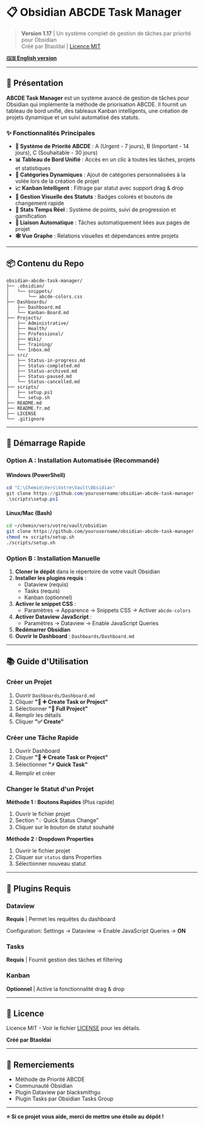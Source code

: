# 📋 Obsidian ABCDE Task Manager

> **Version 1.17** | Un système complet de gestion de tâches par priorité pour Obsidian  
> Créé par Btaoldai | [Licence MIT](LICENSE)

**[🇬🇧 English version](README.md)**

---

## 🎯 Présentation

**ABCDE Task Manager** est un système avancé de gestion de tâches pour Obsidian qui implémente la méthode de priorisation ABCDE. Il fournit un tableau de bord unifié, des tableaux Kanban intelligents, une création de projets dynamique et un suivi automatisé des statuts.

### ✨ Fonctionnalités Principales

- **🎯 Système de Priorité ABCDE** : A (Urgent - 7 jours), B (Important - 14 jours), C (Souhaitable - 30 jours)
- **📊 Tableau de Bord Unifié** : Accès en un clic à toutes les tâches, projets et statistiques
- **🔄 Catégories Dynamiques** : Ajout de catégories personnalisées à la volée lors de la création de projet
- **📈 Kanban Intelligent** : Filtrage par statut avec support drag & drop
- **🎨 Gestion Visuelle des Statuts** : Badges colorés et boutons de changement rapide
- **📱 Stats Temps Réel** : Système de points, suivi de progression et gamification
- **🔗 Liaison Automatique** : Tâches automatiquement liées aux pages de projet
- **🕸️ Vue Graphe** : Relations visuelles et dépendances entre projets

---

## 📦 Contenu du Repo

```
obsidian-abcde-task-manager/
├── .obsidian/
│   └── snippets/
│       └── abcde-colors.css
├── Dashboards/
│   ├── Dashboard.md
│   └── Kanban-Board.md
├── Projects/
│   ├── Administrative/
│   ├── Health/
│   ├── Professional/
│   ├── Wiki/
│   ├── Training/
│   └── Inbox.md
├── src/
│   ├── Status-in-progress.md
│   ├── Status-completed.md
│   ├── Status-archived.md
│   ├── Status-paused.md
│   └── Status-cancelled.md
├── scripts/
│   ├── setup.ps1
│   └── setup.sh
├── README.md
├── README.fr.md
├── LICENSE
└── .gitignore
```

---

## 🚀 Démarrage Rapide

### Option A : Installation Automatisée (Recommandé)

#### Windows (PowerShell)

```powershell
cd "C:\Chemin\Vers\Votre\Vault\Obsidian"
git clone https://github.com/yourusername/obsidian-abcde-task-manager .
.\scripts\setup.ps1
```

#### Linux/Mac (Bash)

```bash
cd ~/chemin/vers/votre/vault/obsidian
git clone https://github.com/yourusername/obsidian-abcde-task-manager .
chmod +x scripts/setup.sh
./scripts/setup.sh
```

### Option B : Installation Manuelle

1. **Cloner le dépôt** dans le répertoire de votre vault Obsidian
2. **Installer les plugins requis** :
   - Dataview (requis)
   - Tasks (requis)
   - Kanban (optionnel)
3. **Activer le snippet CSS** :
   - Paramètres → Apparence → Snippets CSS → Activer `abcde-colors`
4. **Activer Dataview JavaScript** :
   - Paramètres → Dataview → Enable JavaScript Queries
5. **Redémarrer Obsidian**
6. **Ouvrir le Dashboard** : `Dashboards/Dashboard.md`

---

## 📚 Guide d'Utilisation

### Créer un Projet

1. Ouvrir `Dashboards/Dashboard.md`
2. Cliquer **"🎯 ➕ Create Task or Project"**
3. Sélectionner **"🎯 Full Project"**
4. Remplir les détails
5. Cliquer **"✅ Create"**

### Créer une Tâche Rapide

1. Ouvrir Dashboard
2. Cliquer **"🎯 ➕ Create Task or Project"**
3. Sélectionner **"⚡ Quick Task"**
4. Remplir et créer

### Changer le Statut d'un Projet

**Méthode 1 : Boutons Rapides** (Plus rapide)
1. Ouvrir le fichier projet
2. Section "💡 Quick Status Change"
3. Cliquer sur le bouton de statut souhaité

**Méthode 2 : Dropdown Properties**
1. Ouvrir le fichier projet
2. Cliquer sur `status` dans Properties
3. Sélectionner nouveau statut

---

## 🔌 Plugins Requis

### Dataview
**Requis** | Permet les requêtes du dashboard

Configuration: Settings → Dataview → Enable JavaScript Queries → **ON**

### Tasks
**Requis** | Fournit gestion des tâches et filtering

### Kanban
**Optionnel** | Active la fonctionnalité drag & drop

---

## 📝 Licence

Licence MIT - Voir le fichier [LICENSE](LICENSE) pour les détails.

**Créé par Btaoldai**

---

## 🙏 Remerciements

- Méthode de Priorité ABCDE
- Communauté Obsidian
- Plugin Dataview par blacksmithgu
- Plugin Tasks par Obsidian Tasks Group

---

**⭐ Si ce projet vous aide, merci de mettre une étoile au dépôt !**
